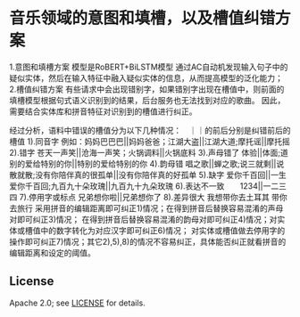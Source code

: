 # 音乐领域的意图和填槽，以及槽值纠错方案
1.意图和填槽方案
模型是RoBERT+BiLSTM模型
通过AC自动机发现输入句子中的疑似实体，然后在输入特征中融入疑似实体的信息，从而提高模型的泛化能力；
2.槽值纠错方案
有些请求中会出现错别字，如果错别字出现在槽值中，则前面的填槽模型根据句式语义识别到的结果，后台服务也无法找到对应的歌曲。
因此，需要结合实体库和拼音特征对识别到的槽值进行纠正。

经过分析，语料中错误的槽值分为以下几种情况：　｜｜的前后分别是纠错前后的槽值
1).同音字	例如：妈妈巴巴巴||妈妈爸爸；江湖大盗||江湖大道;摩托谣||摩托摇
2).错字		苍天一声笑||沧海一声笑；火锅调料||火锅底料
3).声母错了	体验||体面;道别的爱给特别的你||特别的爱给特别的你
4).韵母错	唱之歌||蝉之歌;说三就剩||说散就散;没有你陪伴真的很孤单||没有你陪伴真的好孤单
5).缺字		爱你千百回||一生爱你千百回;九百九十朵玫瑰||九百九十九朵玫瑰
6).表达不一致　　1234||一二三四
7).停用字或标点	兄弟想你啦||兄弟想你了
8).差异很大	我想带你去土耳其 带你去旅行
采用拼音的编辑距离即可纠正1)情况；在得到拼音后替换容易混淆的声母对即可纠正3)情况；
在得到拼音后替换容易混淆的韵母对即可纠正4)情况；对实体或槽值中的数字转化为对应汉字即可纠正6)情况；
对实体或槽值做去停用字的操作即可纠正7)情况；其它2),5),8)的情况不容易纠正，具体能否纠正就看拼音的编辑距离和设定的阈值。

## License

Apache 2.0; see [LICENSE](LICENSE) for details.
